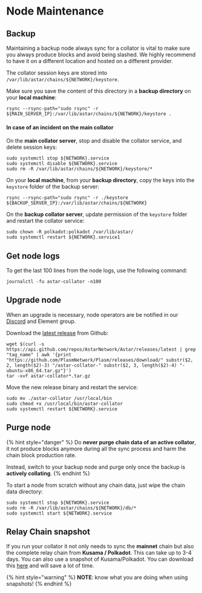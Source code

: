 # Node Maintenance

## Backup

Maintaining a backup node always sync for a collator is vital to make sure you always produce blocks and avoid being slashed. We highly recommend to have it on a different location and hosted on a different provider.

The collator session keys are stored into `/var/lib/astar/chains/${NETWORK}/keystore`.

Make sure you save the content of this directory in  a **backup directory** on your **local machine**:

```
rsync --rsync-path="sudo rsync" -r ${MAIN_SERVER_IP}:/var/lib/astar/chains/${NETWORK}/keystore .
```

#### In case of an incident on the main collator

On the **main collator server**, stop and disable the collator service, and delete session keys:

```
sudo systemctl stop ${NETWORK}.service
sudo systemctl disable ${NETWORK}.service
sudo rm -R /var/lib/astar/chains/${NETWORK}/keystore/*
```

On your **local machine**, from your **backup directory**, copy the keys into the `keystore` folder of the backup server:

```
rsync --rsync-path="sudo rsync" -r ./keystore ${BACKUP_SERVER_IP}:/var/lib/astar/chains/${NETWORK}
```

On the **backup collator server**, update permission of the `keystore` folder and restart the collator service:

```
sudo chown -R polkadot:polkadot /var/lib/astar/
sudo systemctl restart ${NETWORK}.service1
```

## Get node logs

To get the last 100 lines from the node logs, use the following command:

```
journalctl -fu astar-collator -n100
```

## Upgrade node

When an upgrade is necessary, node operators are be notified in our [Discord](https://discord.gg/Z3nC9U4) and Element group.

Download the [latest release](https://github.com/AstarNetwork/Astar/releases/latest) from Github:

```
wget $(curl -s https://api.github.com/repos/AstarNetwork/Astar/releases/latest | grep "tag_name" | awk '{print "https://github.com/PlasmNetwork/Plasm/releases/download/" substr($2, 2, length($2)-3) "/astar-collator-" substr($2, 3, length($2)-4) "-ubuntu-x86_64.tar.gz"}')
tar -xvf astar-collator*.tar.gz
```

Move the new release binary and restart the service:

```
sudo mv ./astar-collator /usr/local/bin
sudo chmod +x /usr/local/bin/astar-collator
sudo systemctl restart ${NETWORK}.service
```

## Purge node

{% hint style="danger" %}
Do **never purge chain data of an active collator**, it not produce blocks anymore during all the sync process and harm the chain block production rate.

Instead, switch to your backup node and purge only once the backup is **actively collating**.
{% endhint %}

To start a node from scratch without any chain data, just wipe the chain data directory:

```
sudo systemctl stop ${NETWORK}.service
sudo rm -R /var/lib/astar/chains/${NETWORK}/db/*
sudo systemctl start ${NETWORK}.service
```

## Relay Chain snapshot

If you run your collator it not only needs to sync the **mainnet** chain but also the complete relay chain from **Kusama / Polkadot**. This can take up to 3-4 days. You can also use a snapshot of Kusama/Polkadot. You can download this [here](https://polkashots.io) and will save a lot of time.

{% hint style="warning" %}
**NOTE**: know what you are doing when using snapshots!
{% endhint %}

